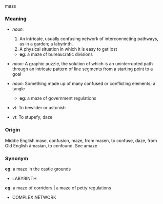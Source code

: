 maze
### Meaning
+ _noun_:
   1. An intricate, usually confusing network of interconnecting pathways, as in a garden; a labyrinth.
   2. A physical situation in which it is easy to get lost
    + __eg__: a maze of bureaucratic divisions
+ _noun_: A graphic puzzle, the solution of which is an uninterrupted path through an intricate pattern of line segments from a starting point to a goal
+ _noun_: Something made up of many confused or conflicting elements; a tangle
    + __eg__: a maze of government regulations

+ _vt_: To bewilder or astonish
+ _vt_: To stupefy; daze

### Origin

Middle English mase, confusion, maze, from masen, to confuse, daze, from Old English āmasian, to confound. See amaze

### Synonym

__eg__: a maze in the castle grounds

+ LABYRINTH

__eg__: a maze of corridors | a maze of petty regulations

+ COMPLEX NETWORK


